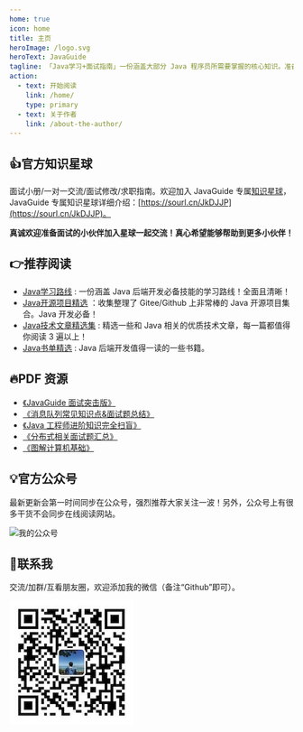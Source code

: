 ```yaml
---
home: true
icon: home
title: 主页
heroImage: /logo.svg
heroText: JavaGuide
tagline: 「Java学习+面试指南」一份涵盖大部分 Java 程序员所需要掌握的核心知识。准备 Java 面试，首选 JavaGuide！
action:
  - text: 开始阅读
    link: /home/
    type: primary
  - text: 关于作者
    link: /about-the-author/
---
```


## 👍官方知识星球

面试小册/一对一交流/面试修改/求职指南。欢迎加入 JavaGuide 专属[知识星球](https://sourl.cn/JkDJJP)，JavaGuide 专属知识星球详细介绍：[https://sourl.cn/JkDJJP](https://sourl.cn/JkDJJP)。

**真诚欢迎准备面试的小伙伴加入星球一起交流！真心希望能够帮助到更多小伙伴！**

## 👉推荐阅读 

- [Java学习路线](https://zhuanlan.zhihu.com/p/379041500) : 一份涵盖 Java 后端开发必备技能的学习路线！全面且清晰！
- [Java开源项目精选](https://gitee.com/SnailClimb/awesome-java) ：收集整理了 Gitee/Github 上非常棒的 Java 开源项目集合。Java 开发必备！
- [Java技术文章精选集](/high-quality-technical-articles/) : 精选一些和 Java 相关的优质技术文章，每一篇都值得你阅读 3 遍以上！
- [Java书单精选](https://gitee.com/SnailClimb/awesome-cs) : Java 后端开发值得一读的一些书籍。

## 🔥PDF 资源

- [《JavaGuide 面试突击版》](https://mp.weixin.qq.com/s?__biz=Mzg2OTA0Njk0OA==&mid=100029614&idx=1&sn=62993c5cf10265cb7018db7f1ec67250&chksm=4ea1fb6579d67273499b7243641d4ef372decd08047bfbb6dfb5843ef81c7ccba209086cf345#rd)
- [《消息队列常见知识点&面试题总结》](https://t.1yb.co/Fy0u)
- [《Java 工程师进阶知识完全扫盲》](https://t.1yb.co/GXLF)
- [《分布式相关面试题汇总》](https://t.1yb.co/GXLF)
- [《图解计算机基础》](https://mp.weixin.qq.com/s?__biz=Mzg2OTA0Njk0OA==&mid=100021725&idx=1&sn=2db9664ca25363139a81691043e9fd8f&chksm=4ea19a1679d61300d8990f7e43bfc7f476577a81b712cf0f9c6f6552a8b219bc081efddb5c54#rd)

## 💡官方公众号

最新更新会第一时间同步在公众号，强烈推荐大家关注一波！另外，公众号上有很多干货不会同步在线阅读网站。

![我的公众号](https://cdn.jsdelivr.net/gh/javaguide-tech/blog-images/2020-08/167598cd2e17b8ec.png)

## 📧联系我

交流/加群/互看朋友圈，欢迎添加我的微信（备注“Github”即可）。

![](../media/pictures/weixin.jpeg)